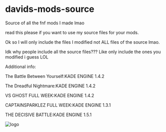 # davids-mods-source
Source of all the fnf mods I made lmao

read this please if you want to use my source files for your mods.

Ok so I will only include the files I modified not ALL files of the source lmao.

Idk why people include all the source files??? Like only include the ones you modified i guess LOL

Additional info:

The Battle Between Yourself:KADE ENGINE 1.4.2

The Dreadful Nightmare:KADE ENGINE 1.4.2

VS GHOST FULL WEEK:KADE ENGINE 1.4.2
 
CAPTAINSPARKLEZ FULL WEEK:KADE ENGINE 1.3.1

THE DECISIVE BATTLE:KADE ENGINE 1.5.1

![logo](https://user-images.githubusercontent.com/83901746/124301985-dada1200-db60-11eb-9a2b-3cc8c80a1bb4.png)
